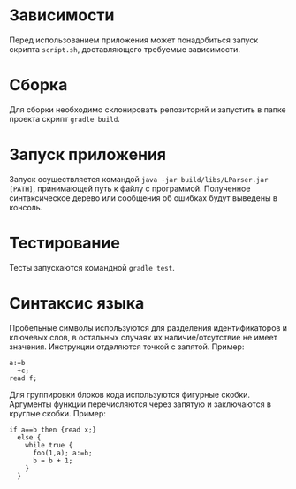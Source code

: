 # Зависимости
Перед использованием приложения может понадобиться запуск скрипта `script.sh`, доставляющего требуемые зависимости.

# Сборка
Для сборки необходимо склонировать репозиторий и запустить в папке проекта скрипт `gradle build`. 

# Запуск приложения
Запуск осуществляется командой `java -jar build/libs/LParser.jar [PATH]`, принимающей путь к файлу с программой. Полученное синтаксическое дерево или сообщения об ошибках будут выведены в консоль.

# Тестирование
Тесты запускаются командной `gradle test`.

# Синтаксис языка
Пробельные символы используются для разделения идентификаторов и ключевых слов, в остальных случаях их наличие/отсутствие не имеет значения. Инструкции отделяются точкой с запятой.
Пример:

```
a:=b  
  +c;
read f;
```

Для группировки блоков кода используются фигурные скобки. Аргументы функции перечисляются через запятую и заключаются в круглые скобки.
Пример:

```
if a==b then {read x;}
  else {
    while true {
      foo(1,a); a:=b;
      b = b + 1;
    }
  }
```

